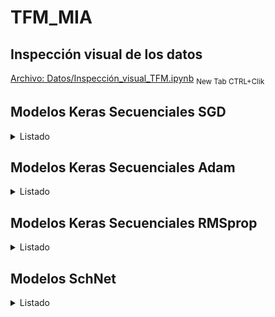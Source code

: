 # TFM_MIA
## Inspección visual de los datos
[Archivo: Datos/Inspección_visual_TFM.ipynb](https://github.com/chusoHub/TFM_MIA/blob/main/Datos/Inspección_visual_TFM.ipynb) <sub>New Tab CTRL+Clik</sub>

## Modelos Keras Secuenciales SGD
<details>
<summary>Listado</summary>
<!--All you need is a blank line-->

### Modelo SGD 1
*   3 capas ocultas densas de 200, 500 y 500 unidades
*   Activación 'Relu'
*   Loss MSE
*   Métrica MAE
*   SGD Learning Rate 1e-2 Momentum 0.0
*   2000 epochs

Validación:
*   loss (mse): 1.7178e-05 
*   mean_absolute_error: 0.0017

Test:
*   loss (mse): 4.8378e-04
*   mean_absolute_error: 0.0022

[Archivo: Modelos_Keras_Secuenciales/keras_seq_sgd_1.ipynb](https://github.com/chusoHub/TFM_MIA/blob/main/Modelos_Keras_Secuenciales/keras_seq_sgd_1.ipynb) <sub>New Tab CTRL+Clik</sub>
### Modelo SGD 2
*   3 capas ocultas densas de 200, 500 y 500 unidades
*   Activación 'Relu'
*   Loss MSE
*   Métrica MAE
*   SGD Learning Rate 1e-2 Momentum 0.0
*   2000 epochs
*   Reentrenamiento 1e-4 100 epochs
*   Reentrenamiento 1e-6 100 epochs
*   Reentrenamiento 1e-8 100 epochs

Validación:
*   loss (mse): 1.6339e-05  
*   mean_absolute_error: 0.0016 

Test:
*   loss (mse): 4.8143e-04 
*   mean_absolute_error: 0.0021

[Archivo: Modelos_Keras_Secuenciales/keras_seq_sgd_2.ipynb](https://github.com/chusoHub/TFM_MIA/blob/main/Modelos_Keras_Secuenciales/keras_seq_sgd_2.ipynb) <sub>New Tab CTRL+Clik</sub>
### Modelo SGD 3
*   3 capas ocultas densas de 200, 500 y 500 unidades
*   Activación 'Relu'
*   Loss MSE
*   Métrica MAE
*   SGD Learning Rate 1e-6 Momentum 0.0
*   2000 epochs

Validación:
*   loss (mse): 0.0705 
*   mean_absolute_error: 0.1821  

Test:
*   loss (mse): 0.0363 
*   mean_absolute_error: 0.1458 

[Archivo: Modelos_Keras_Secuenciales/keras_seq_sgd_3.ipynb](https://github.com/chusoHub/TFM_MIA/blob/main/Modelos_Keras_Secuenciales/keras_seq_sgd_3.ipynb) <sub>New Tab CTRL+Clik</sub>
### Modelo SGD 4
*   5 capas ocultas densas de 200, 500, 500, 1000, 1000 unidades
*   Activación 'Relu'
*   Loss MSE
*   Métrica MAE
*   SGD Learning Rate 1e-2 Momentum 0.0
*   2000 epochs

Validación:
*   loss (mse): 9.2932e-06 
*   mean_absolute_error: 0.0014  

Test:
*   loss (mse): 4.6964e-04  
*   mean_absolute_error: 0.0018 

[Archivo: Modelos_Keras_Secuenciales/keras_seq_sgd_4.ipynb](https://github.com/chusoHub/TFM_MIA/blob/main/Modelos_Keras_Secuenciales/keras_seq_sgd_4.ipynb) <sub>New Tab CTRL+Clik</sub>
### Modelo SGD 5
*   5 capas ocultas densas de 200, 500, 500, 1000, 1000 unidades
*   Activación 'Relu'
*   Loss MSE
*   Métrica MAE
*   SGD Learning Rate 1e-6 Momentum 0.0
*   2000 epochs

Validación:
*   loss (mse): 0.1981 
*   mean_absolute_error: 0.2315  

Test:
*   loss (mse): 0.0693  
*   mean_absolute_error: 0.1239

[Archivo: Modelos_Keras_Secuenciales/keras_seq_sgd_5.ipynb](https://github.com/chusoHub/TFM_MIA/blob/main/Modelos_Keras_Secuenciales/keras_seq_sgd_5.ipynb) <sub>New Tab CTRL+Clik</sub>
### Modelo SGD 6
*   6 capas ocultas densas de 200, 500, 500, 1000, 1000, 1000 unidades
*   Activación 'Relu'
*   Loss MSE
*   Métrica MAE
*   SGD Learning Rate 1e-2 Momentum 0.0
*   2000 epochs

Validación:
*   loss (mse): 9.7216e-06 
*   mean_absolute_error: 0.0014  

Test:
*   loss (mse): 4.8224e-04 
*   mean_absolute_error: 0.0018 

[Archivo: Modelos_Keras_Secuenciales/keras_seq_sgd_6.ipynb](https://github.com/chusoHub/TFM_MIA/blob/main/Modelos_Keras_Secuenciales/keras_seq_sgd_6.ipynb) <sub>New Tab CTRL+Clik</sub>
### Modelo SGD 7
*   5 capas ocultas densas de 200, 500, 500, 1000, 1000 unidades
*   Activación LeakyReLU(alpha=0.1)
*   Loss MSE
*   Métrica MAE
*   SGD Learning Rate 1e-2 Momentum 0.0
*   2000 epochs

Validación:
*   loss (mse): 1.0303e-05 
*   mean_absolute_error: 0.0013 

Test:
*   loss (mse): 4.6974e-04 
*   mean_absolute_error: 0.0018 

[Archivo: Modelos_Keras_Secuenciales/keras_seq_sgd_7.ipynb](https://github.com/chusoHub/TFM_MIA/blob/main/Modelos%20Keras%20Secuenciales/keras_seq_sgd_7.ipynb) <sub>New Tab CTRL+Clik</sub>
### Modelo SGD 8
*   6 capas ocultas densas de 200, 500, 500, 1000, 1000, 2000 unidades
*   Activación 'Relu'
*   Loss MSE
*   Métrica MAE
*   SGD Learning Rate 1e-2 Momentum 0.0
*   2000 epochs

Validación:
*   loss (mse): 9.7799e-06 
*   mean_absolute_error: 0.0013 

Test:
*   loss (mse): 4.7878e-04 
*   mean_absolute_error: 0.0017

[Archivo: Modelos_Keras_Secuenciales/keras_seq_sgd_8.ipynb](https://github.com/chusoHub/TFM_MIA/blob/main/Modelos_Keras_Secuenciales/keras_seq_sgd_8.ipynb) <sub>New Tab CTRL+Clik</sub>
### Modelo SGD 9
*   6 capas ocultas densas de 200, 500, 500, 1000, 1000, 1000 unidades
*   Activación LeakyReLU(alpha=0.1)
*   Loss MSE
*   Métrica MAE
*   SGD Learning Rate 1e-2 Momentum 0.0
*   2000 epochs

Validación:
*   loss (mse): 1.0371e-05 
*   mean_absolute_error: 0.0013 

Test:
*   loss (mse): 4.7708e-04 
*   mean_absolute_error: 0.0018

[Archivo: Modelos_Keras_Secuenciales/keras_seq_sgd_9.ipynb](https://github.com/chusoHub/TFM_MIA/blob/main/Modelos_Keras_Secuenciales/keras_seq_sgd_9.ipynb) <sub>New Tab CTRL+Clik</sub>
### Modelo SGD 10
*   6 capas ocultas densas de 200, 500, 500, 1000, 1000, 2000 unidades
*   Activación LeakyReLU(alpha=0.1)
*   Loss MSE
*   Métrica MAE
*   SGD Learning Rate 1e-2  Momentum 0.0
*   2000 epochs

Validación:
*   loss (mse): 9.6351e-06 
*   mean_absolute_error: 0.0012

Test:
*   loss (mse): 4.8066e-04 
*   mean_absolute_error: 0.0017

[Archivo: Modelos_Keras_Secuenciales/keras_seq_sgd_10.ipynb](https://github.com/chusoHub/TFM_MIA/blob/main/Modelos_Keras_Secuenciales/keras_seq_sgd_10.ipynb) <sub>New Tab CTRL+Clik</sub>
### Modelo SGD 11
*   5 capas ocultas densas de 500, 1000, 1000, 2000, 2000 unidades
*   Activación LeakyReLU(alpha=0.1) 
*   Loss MSE
*   Métrica MAE
*   SGD Learning Rate 1e-2 Momentum 0.0
*   2000 epochs


Validación:
*   loss (mse): 9.1313e-06 
*   mean_absolute_error: 0.0010

Test:
*   loss (mse): 4.7173e-04 
*   mean_absolute_error: 0.0015

[Archivo: Modelos_Keras_Secuenciales/keras_seq_sgd_11.ipynb](https://github.com/chusoHub/TFM_MIA/blob/main/Modelos_Keras_Secuenciales/keras_seq_sgd_11.ipynb) <sub>New Tab CTRL+Clik</sub>
### Modelo SGD 12
*   5 capas ocultas densas de 500, 1000, 1000, 2000, 2000 unidades
*   Activación LeakyReLU(alpha=0.1)
*   Loss MSE
*   Métrica MAE
*   SGD Learning Rate 1e-2 Momentum 0.0
*   2000 epochs
*   Reentrenamiento 1e-4, 25 epochs

Validación:
*   loss (mse): 9.2066e-06
*   mean_absolute_error: 0.0010

Test:
*   loss (mse): 4.7189e-04 
*   mean_absolute_error: 0.0015

[Archivo: Modelos_Keras_Secuenciales/keras_seq_sgd_12.ipynb](https://github.com/chusoHub/TFM_MIA/blob/main/Modelos_Keras_Secuenciales/keras_seq_sgd_12.ipynb) <sub>New Tab CTRL+Clik</sub>
### Modelo SGD 13
*   5 capas ocultas densas de 500, 1000, 1000, 2000, 2000 unidades
*   Activación LeakyReLU(alpha=0.1)
*   Loss MSE
*   Métrica MAE
*   SGD Learning Rate 1e-2 momentum 0.2
*   2000 epochs
*   Reentrenamiento 1e-4, 25 epochs

Validación:
*   loss (mse): 9.6475e-06 
*   mean_absolute_error: 0.0010

Test:
*   loss (mse): 5.1486e-04 
*   mean_absolute_error: 0.0016 

[Archivo: Modelos_Keras_Secuenciales/keras_seq_sgd_13.ipynb](https://github.com/chusoHub/TFM_MIA/blob/main/Modelos_Keras_Secuenciales/keras_seq_sgd_13.ipynb) <sub>New Tab CTRL+Clik</sub>
### Modelo SGD 14
*   3 capas ocultas densas de 200, 500 y 500 unidades
*   Activación 'Relu'
*   Loss MSLE
*   Métrica MAE
*   SGD Learning Rate 1e-2 Momentum 0.0
*   2000 epochs

Validación:
*   loss (msle): 7.4050e-06 
*   mean_absolute_error: 0.0020 

Test:
*   loss (msle): 2.3492e-04 
*   mean_absolute_error: 0.0021 

[Archivo: Modelos_Keras_Secuenciales/keras_seq_sgd_14.ipynb](https://github.com/chusoHub/TFM_MIA/blob/main/Modelos_Keras_Secuenciales/keras_seq_sgd_14.ipynb) <sub>New Tab CTRL+Clik</sub>
### Modelo SGD 15
*   5 capas ocultas densas de 500, 1000, 1000, 2000, 2000 unidades
*   Activación LeakyReLU(alpha=0.1)
*   Loss MSLE
*   Métrica MAE
*   SGD Learning Rate 1e-2 Momentum 0.0
*   2000 epochs
*   Reentrenamiento 1e-4, 25 epochs


Validación:
*   loss (msle): 4.1691e-06 
*   mean_absolute_error: 9.7133e-04

Test:
*   loss (msle): 2.3345e-04 
*   mean_absolute_error: 0.0014 

[Archivo: Modelos_Keras_Secuenciales/keras_seq_sgd_15.ipynb](https://github.com/chusoHub/TFM_MIA/blob/main/Modelos_Keras_Secuenciales/keras_seq_sgd_15.ipynb) <sub>New Tab CTRL+Clik</sub>
### Modelo SGD 16
*   5 capas ocultas densas de 500, 1000, 1000, 2000, 2000 unidades
*   Activación LeakyReLU(alpha=0.1)
*   Loss MSE
*   Métrica MAE
*   SGD Learning Rate 1e-2 Momentum 0.0
*   ReduceLrEarlyStoppingBest 1e-6
*   5000 epochs


Validación:
*   loss (mse): 0.0011
*   mean_absolute_error: 1.0106e-05

Test:
*   loss (msle): 4.7435e-04
*   mean_absolute_error: 0.0016

[Archivo: Modelos_Keras_Secuenciales/keras_seq_sgd_16.ipynb](https://github.com/chusoHub/TFM_MIA/blob/main/Modelos_Keras_Secuenciales/keras_seq_sgd_16.ipynb) <sub>New Tab CTRL+Clik</sub>


</details>

## Modelos Keras Secuenciales Adam
<details>
<summary>Listado</summary>

### Modelo Adam  1
*   3 capas ocultas densas de 200, 500 y 500 unidades
*   Activación 'Relu'
*   Loss MSE
*   Métrica MAE
*   Adam Learning Rate 1e-2
*   2000 epochs

Validación:
*   loss (mse): 2.8247e-05 
*   mean_absolute_error: 0.0039 

Test:
*   loss (mse): 4.8438e-04 
*   mean_absolute_error: 0.0047 

[Archivo: Modelos_Keras_Secuenciales/keras_seq_adam_1.ipynb](https://github.com/chusoHub/TFM_MIA/blob/main/Modelos_Keras_Secuenciales/keras_seq_adam_1.ipynb) <sub>New Tab CTRL+Clik</sub>
### Modelo Adam  2
*   3 capas ocultas densas de 200, 500 y 500 unidades
*   Activación 'Relu'
*   Loss MSE
*   Métrica MAE
*   Adam Learning Rate 1e-6
*   2000 epochs

Validación:
*   loss (mse): 3.4023e-05 
*   mean_absolute_error: 0.0044  

Test:
*   loss (mse): 4.9038e-04 
*   mean_absolute_error: 0.0049 

[Archivo: Modelos_Keras_Secuenciales/keras_seq_adam_2.ipynb](https://github.com/chusoHub/TFM_MIA/blob/main/Modelos_Keras_Secuenciales/keras_seq_adam_2.ipynb) <sub>New Tab CTRL+Clik</sub>
### Modelo Adam  3
*   5 capas ocultas densas de 200, 500, 500, 1000, 1000 unidades
*   Activación 'Relu'
*   Loss MSE
*   Métrica MAE
*   Adam Learning Rate 1e-6
*   2000 epochs

Validación:
*   loss (mse): 1.5672e-05
*   mean_absolute_error: 0.0017  

Test:
*   loss (mse): 4.7965e-04 
*   mean_absolute_error: 0.0020 

[Archivo: Modelos_Keras_Secuenciales/keras_seq_adam_3.ipynb](https://github.com/chusoHub/TFM_MIA/blob/main/Modelos_Keras_Secuenciales/keras_seq_adam_3.ipynb) <sub>New Tab CTRL+Clik</sub>
### Modelo Adam  4
*   5 capas ocultas densas de 200, 500, 500, 1000, 1000 unidades
*   Activación LeakyReLU(alpha=0.1)
*   Loss MSE
*   Métrica MAE
*   Adam Learning Rate 1e-6
*   2000 epochs


Validación:
*   loss (mse): 1.3146e-05 
*   mean_absolute_error: 0.0016  

Test:
*   loss (mse): 4.7908e-04  
*   mean_absolute_error: 0.0018  

[Archivo: Modelos_Keras_Secuenciales/keras_seq_adam_4.ipynb](https://github.com/chusoHub/TFM_MIA/blob/main/Modelos_Keras_Secuenciales/keras_seq_adam_4.ipynb) <sub>New Tab CTRL+Clik</sub>
### Modelo Adam  5
*   6 capas ocultas densas de 200, 500, 500, 1000, 1000, 1000 unidades
*   Activación LeakyReLU(alpha=0.1)
*   Loss MSE
*   Métrica MAE
*   Adam Learning Rate 1e-6
*   2000 epochs

Validación:
*   loss (mse): 1.4982e-05 
*   mean_absolute_error: 0.0015

Test:
*   loss (mse): 4.8188e-04 
*   mean_absolute_error: 0.0017

[Archivo: Modelos_Keras_Secuenciales/keras_seq_adam_5.ipynb](https://github.com/chusoHub/TFM_MIA/blob/main/Modelos_Keras_Secuenciales/keras_seq_adam_5.ipynb) <sub>New Tab CTRL+Clik</sub>
### Modelo Adam 6
*   6 capas ocultas densas de 200, 500, 500, 1000, 1000, 2000 unidades
*   Activación LeakyReLU(alpha=0.1)
*   Loss MSE
*   Métrica MAE
*   Adam Learning Rate 1e-6
*   2000 epochs

Validación:
*   loss (mse): 2.2877e-05 
*   mean_absolute_error: 0.0015

Test:
*   loss (mse): 5.2285e-04 
*   mean_absolute_error: 0.0018

[Archivo: Modelos_Keras_Secuenciales/keras_seq_adam_6.ipynb](https://github.com/chusoHub/TFM_MIA/blob/main/Modelos_Keras_Secuenciales/keras_seq_adam_6.ipynb) <sub>New Tab CTRL+Clik</sub>
### Modelo Adam 7
*   5 capas ocultas densas de 200, 500, 500, 1000, 1000 unidades
*   Activación LeakyReLU(alpha=0.1)
*   Loss MSE
*   Métrica MAE
*   Adam Learning Rate 1e-6
*   2000 epochs
*   Reentrenamiento 1e-8 25 epochs

Validación:
*   loss (mse): 1.3088e-05 
*   mean_absolute_error: 0.0016

Test:
*   loss (mse): 4.8191e-04 
*   mean_absolute_error: 0.0019

[Archivo: Modelos_Keras_Secuenciales/keras_seq_adam_7.ipynb](https://github.com/chusoHub/TFM_MIA/blob/main/Modelos_Keras_Secuenciales/keras_seq_adam_7.ipynb) <sub>New Tab CTRL+Clik</sub>

### Modelo Adam 8
*   6 capas ocultas densas de 200, 500, 500, 1000, 1000, 2000 unidades
*   Activación LeakyReLU(alpha=0.1)
*   Loss MSE
*   Métrica MAE
*   Adam Learning Rate 1e-4
*   2000 epochs

Validación:
*   loss (mse): 1.9506e-06 
*   mean_absolute_error: 9.3333e-04 

Test:
*   loss (mse): 8.7174e-04 
*   mean_absolute_error: 0.0032 

[Archivo: Modelos_Keras_Secuenciales/keras_seq_adam_8.ipynb](https://github.com/chusoHub/TFM_MIA/blob/main/Modelos_Keras_Secuenciales/keras_seq_adam_8.ipynb) <sub>New Tab CTRL+Clik</sub>
### Modelo Adam 9
*   5 capas ocultas densas de 500, 1000, 1000, 2000, 2000 unidades
*   Activación LeakyReLU(alpha=0.1)
*   Loss MSE
*   Métrica MAE
*   Adam Learning Rate 1e-6
*   2000 epochs


Validación:
*   loss (mse): 2.0710e-05 
*   mean_absolute_error: 0.0013 

Test:
*   loss (mse): 5.2445e-04 
*   mean_absolute_error: 0.0017 

[Archivo: Modelos_Keras_Secuenciales/keras_seq_adam_9.ipynb](https://github.com/chusoHub/TFM_MIA/blob/main/Modelos_Keras_Secuenciales/keras_seq_adam_9.ipynb) <sub>New Tab CTRL+Clik</sub>
### Modelo Adam 10
*   6 capas ocultas densas de 200, 500, 500, 1000, 1000, 2000 unidades
*   Activación LeakyReLU(alpha=0.1)
*   Loss MSE
*   Métrica MAE
*   Adam Learning Rate 1e-2
*   2000 epochs

Validación:
*   loss (mse): 2.4614e-04 
*   mean_absolute_error: 0.0118 

Test:
*   loss (mse): 6.3948e-04 
*   mean_absolute_error: 0.0108  

[Archivo: Modelos_Keras_Secuenciales/keras_seq_adam_10.ipynb](https://github.com/chusoHub/TFM_MIA/blob/main/Modelos_Keras_Secuenciales/keras_seq_adam_10.ipynb) <sub>New Tab CTRL+Clik</sub>
### Modelo Adam 11
*   6 capas ocultas densas de 200, 500, 500, 1000, 1000, 2000 unidades
*   Activación LeakyReLU(alpha=0.1)
*   Loss MSE
*   Métrica MAE
*   Adam Learning Rate 1e-4
*   2000 epochs
*   Reentrenamiento 1e-6, 25 epochs


Validación:
*   loss (mse): 1.6204e-06 
*   mean_absolute_error: 8.3836e-04 

Test:
*   loss (mse): 9.5112e-04 
*   mean_absolute_error: 0.0032 

[Archivo: Modelos_Keras_Secuenciales/keras_seq_adam_11.ipynb](https://github.com/chusoHub/TFM_MIA/blob/main/Modelos_Keras_Secuenciales/keras_seq_adam_11.ipynb) <sub>New Tab CTRL+Clik</sub>

### Modelo Adam 12
*   6 capas ocultas densas de 200, 500, 500, 1000, 1000, 2000 unidades
*   Activación LeakyReLU(alpha=0.1)
*   Loss MSE
*   Métrica MAE
*   Adam Learning Rate 1e-3
*   Regularización kernel_regularizer='l2'
*   2000 epochs

Validación:
*   loss (mse): 0.0029 
*   mean_absolute_error: 0.0118 

Test:
*   loss (mse): 0.0033 
*   mean_absolute_error: 0.0113 

[Archivo: Modelos_Keras_Secuenciales/keras_seq_adam_12.ipynb](https://github.com/chusoHub/TFM_MIA/blob/main/Modelos_Keras_Secuenciales/keras_seq_adam_12.ipynb) <sub>New Tab CTRL+Clik</sub>

### Modelo Adam 13
*   6 capas ocultas densas de 200, 500, 500, 1000, 1000, 2000 unidades
*   Activación LeakyReLU(alpha=0.1)
*   Loss MSE
*   Métrica MAE
*   Adam Learning Rate 1e-5
*   2000 epochs

Validación:
*   loss (mse): 1.8824e-06 
*   mean_absolute_error: 7.7932e-04 

Test:
*   loss (mse): 0.0012 
*   mean_absolute_error: 0.0021 

[Archivo: Modelos_Keras_Secuenciales/keras_seq_adam_13.ipynb](https://github.com/chusoHub/TFM_MIA/blob/main/Modelos_Keras_Secuenciales/keras_seq_adam_13.ipynb) <sub>New Tab CTRL+Clik</sub>

### Modelo Adam 14
*   6 capas ocultas densas de 200, 500, 500, 1000, 1000, 2000 unidades
*   Activación LeakyReLU(alpha=0.1)
*   Loss MSE
*   Métrica MAE
*   Adam Learning Rate 1e-4
*   1 Dropout 0.1
*   2000 epochs

Validación:
*   loss (mse): 1.1545e-05 
*   mean_absolute_error: 0.0023 

Test:
*   loss (mse): 6.6990e-04 
*   mean_absolute_error: 0.0039 

[Archivo: Modelos_Keras_Secuenciales/keras_seq_adam_14.ipynb](https://github.com/chusoHub/TFM_MIA/blob/main/Modelos_Keras_Secuenciales/keras_seq_adam_14.ipynb) <sub>New Tab CTRL+Clik</sub>

### Modelo Adam 15
*   5 capas ocultas densas de 500, 1000, 1000, 2000, 2000 unidades
*   Activación LeakyReLU(alpha=0.1)
*   Loss MSLE
*   Métrica MAE
*   Adam Learning Rate 1e-6
*   2000 epochs


Validación:
*   loss (msle): 3.1211e-06  
*   mean_absolute_error: 0.0023 

Test:
*   loss (msle): 9.7463e-04 
*   mean_absolute_error: 0.0013 

[Archivo: Modelos_Keras_Secuenciales/keras_seq_adam_15.ipynb](https://github.com/chusoHub/TFM_MIA/blob/main/Modelos_Keras_Secuenciales/keras_seq_adam_15.ipynb) <sub>New Tab CTRL+Clik</sub>

### Modelo Adam 16
*   5 capas ocultas densas de 500, 1000, 1000, 2000, 2000 unidades
*   Activación LeakyReLU(alpha=0.1)
*   Loss MSE
*   Métrica MAE
*   Adam Learning Rate 1e-4
*   ReduceLrEarlyStoppingBest 1e-10
*   5000 epochs

Validación:
*   loss (mse): 3.6459e-07
*   mean_absolute_error: 3.5422e-04

Test:
*   loss (mse): 0.0011
*   mean_absolute_error: 0.0023

[Archivo: Modelos_Keras_Secuenciales/keras_seq_adam_16.ipynb](https://github.com/chusoHub/TFM_MIA/blob/main/Modelos_Keras_Secuenciales/keras_seq_adam_16.ipynb) <sub>New Tab CTRL+Clik</sub>

### Modelo Adam 17
*   5 capas ocultas densas de 200, 500, 500, 1000, 1000, 2000 unidades
*   Activación LeakyReLU(alpha=0.1)
*   Loss MSE
*   Métrica MAE
*   Adam Learning Rate 1e-2
*   15 epochs
*   Reentrenamiento 1e-4 50
*   Reentrenamiento 1e-6 1500

Validación:
*   loss (mse): 2.8956e-05
*   mean_absolute_error: 0.0033

Test:
*   loss (mse): 0.0015
*   mean_absolute_error: 0.0246

[Archivo: Modelos_Keras_Secuenciales/keras_seq_adam_17.ipynb](https://github.com/chusoHub/TFM_MIA/blob/main/Modelos_Keras_Secuenciales/keras_seq_adam_17.ipynb) <sub>New Tab CTRL+Clik</sub>


</details>


## Modelos Keras Secuenciales RMSprop
<details>
<summary>Listado</summary>

### Modelo RMSprop 1
*   3 capas ocultas densas de 200, 500 y 500 unidades
*   Activación 'Relu'
*   Loss MSE
*   Métrica MAE
*   RMSprop Learning Rate 1e-2
*   2000 epochs

Validación:
*   loss (mse): 6.8896e-05 
*   mean_absolute_error: 0.0056

Test:
*   loss (mse): 5.3990e-04 
*   mean_absolute_error: 0.0057 

[Archivo: Modelos_Keras_Secuenciales/keras_seq_rmsprop_1.ipynb](https://github.com/chusoHub/TFM_MIA/blob/main/Modelos_Keras_Secuenciales/keras_seq_rmsprop_1.ipynb) <sub>New Tab CTRL+Clik</sub>
### Modelo RMSprop 2
*   3 capas ocultas densas de 200, 500 y 500 unidades
*   Activación 'Relu'
*   Loss MSE
*   Métrica MAE
*   RMSprop Learning Rate 1e-6
*   2000 epochs

Validación:
*   loss (mse): 2.5159e-05 
*   mean_absolute_error: 0.0024

Test:
*   loss (mse): 4.5581e-04 
*   mean_absolute_error: 0.0024 

[Archivo: Modelos_Keras_Secuenciales/keras_seq_rmsprop_2.ipynb](https://github.com/chusoHub/TFM_MIA/blob/main/Modelos_Keras_Secuenciales/keras_seq_rmsprop_2.ipynb) <sub>New Tab CTRL+Clik</sub>
### Modelo RMSprop 3
*   5 capas ocultas densas de 200, 500, 500, 1000, 1000 unidades
*   Activación 'Relu'
*   Loss MSE
*   Métrica MAE
*   RMSprop Learning Rate 1e-6
*   2000 epochs

Validación:
*   loss (mse): 1.8369e-05  
*   mean_absolute_error: 0.0023 

Test:
*   loss (mse): 4.5930e-04 
*   mean_absolute_error: 0.0024 

[Archivo: Modelos_Keras_Secuenciales/keras_seq_rmsprop_3.ipynb](https://github.com/chusoHub/TFM_MIA/blob/main/Modelos_Keras_Secuenciales/keras_seq_rmsprop_3.ipynb) <sub>New Tab CTRL+Clik</sub>

</details>

## Modelos SchNet
<details>
<summary>Listado</summary>

### Modelo SchNet 1
*   n_atom_basis=30
*   n_filters=30
*   n_gaussians=20
*   n_interactions=5
*   cutoff=4.
*   cutoff_network=HardCutoff
*   Loss MSE
*   Métrica MAE
*   Adam 1e-2
*   ReduceLROnPlateauHook hasta 1e-6

Modelo final entrenamiento:
*   Train Loss (mse): 0.000449
*   Validation Loss (mse): 4.7e-05
*   Validation MAE:  0.004662

Mejor modelo:
*   Validación MAE: 0.003593
*   Test MAE: 0.003493

[Archivo: Modelos_SchNet/schnet_1.ipynb](https://github.com/chusoHub/TFM_MIA/blob/main/Modelos_SchNet/schnet_1.ipynb) <sub>New Tab CTRL+Clik</sub>
### Modelo SchNet 2
*   n_atom_basis=30
*   n_filters=30
*   n_gaussians=20
*   n_interactions=5
*   cutoff=4.
*   cutoff_network=CosineCutoff
*   Loss MSE
*   Métrica MAE
*   Adam 1e-2
*   ReduceLROnPlateauHook hasta 1e-6

Modelo final entrenamiento:
*   Train Loss (mse): 0.000441
*   Validation Loss (mse): 3.8e-05
*   Validation MAE: 0.003866

Mejor modelo:
*   Validación MAE: 0.003486
*   Test MAE: 0.003183

[Archivo: Modelos_SchNet/schnet_2.ipynb](https://github.com/chusoHub/TFM_MIA/blob/main/Modelos_SchNet/schnet_2.ipynb) <sub>New Tab CTRL+Clik</sub>
### Modelo SchNet 3
*   n_atom_basis=30
*   n_filters=30
*   n_gaussians=20
*   n_interactions=5
*   cutoff=5.
*   cutoff_network=HardCutoff
*   Loss MSE
*   Métrica MAE
*   Adam 1e-2
*   ReduceLROnPlateauHook hasta 1e-6

Modelo final entrenamiento:
*   Train Loss (mse): 0.000517
*   Validation Loss (mse): 9.5e-05
*   Validation MAE: 0.006974

Mejor modelo:
*   Validación MAE: 0.006181
*   Test MAE: 0.006842

[Archivo: Modelos_SchNet/schnet_3.ipynb](https://github.com/chusoHub/TFM_MIA/blob/main/Modelos_SchNet/schnet_3.ipynb) <sub>New Tab CTRL+Clik</sub>
### Modelo SchNet 4
*   n_atom_basis=60
*   n_filters=60
*   n_gaussians=20
*   n_interactions=5
*   cutoff=4.
*   cutoff_network=CosineCutoff
*   Loss MSE
*   Métrica MAE
*   Adam 1e-2
*   ReduceLROnPlateauHook hasta 1e-6

Modelo final entrenamiento:
*   Train Loss (mse): 0.00057
*   Validation Loss (mse): 0.000148
*   Validation MAE: 0.008312

Mejor modelo:
*   Validación MAE: 0.008167
*   Test MAE: 0.006875

[Archivo: Modelos_SchNet/schnet_4.ipynb](https://github.com/chusoHub/TFM_MIA/blob/main/Modelos_SchNet/schnet_4.ipynb) <sub>New Tab CTRL+Clik</sub>
### Modelo SchNet 5
*   n_atom_basis=30
*   n_filters=30
*   n_gaussians=20
*   n_interactions=5
*   cutoff=4.
*   cutoff_network=HardCutoff
*   Loss MSE
*   Métrica MAE
*   SGD 1e-2 momentum=0.9
*   ReduceLROnPlateauHook hasta 1e-6

Modelo final entrenamiento:
*   Train Loss (mse): NaN
*   Validation Loss (mse): NaN
*   Validation MAE: NaN

Mejor modelo:
*   Validación MAE: NaN
*   Test MAE: NaN

[Archivo: Modelos_SchNet/schnet_5.ipynb](https://github.com/chusoHub/TFM_MIA/blob/main/Modelos_SchNet/schnet_5.ipynb) <sub>New Tab CTRL+Clik</sub>

### Modelo SchNet 6
*   n_atom_basis=30
*   n_filters=10
*   n_gaussians=20
*   n_interactions=5
*   cutoff=4.
*   cutoff_network=CosineCutoff
*   Adam 1e-2
*   ReduceLROnPlateauHook hasta 1e-6

Modelo final entrenamiento:
*   Train Loss (mse): 0.000457
*   Validation Loss (mse): 3.7e-05
*   Validation MAE: 0.003695

Mejor modelo:
*   Validación MAE: 0.003515
*   Test MAE: 0.003460

[Archivo: Modelos_SchNet/schnet_6.ipynb](https://github.com/chusoHub/TFM_MIA/blob/main/Modelos_SchNet/schnet_6.ipynb) <sub>New Tab CTRL+Clik</sub>
<!--### Modelo SchNet  7
*   n_atom_basis=30
*   n_filters=30
*   n_gaussians=20
*   n_interactions=5
*   cutoff=4.
*   cutoff_network=CosineCutoff
*   Adam 1e-2
*   ReduceLROnPlateauHook hasta 1e-6
*   Loss MSLE

Modelo final entrenamiento:
*   Train Loss (msle): 
*   Validation Loss (msle): 
*   Validation MAE: 

Mejor modelo:
*   Validación MAE: 
*   Test MAE: 

[Archivo: Modelos_SchNet/schnet_7.ipynb](https://github.com/chusoHub/TFM_MIA/blob/main/Modelos_SchNet/schnet_7.ipynb) <sub>New Tab CTRL+Clik</sub>-->

### Modelo SchNet 7
*   n_atom_basis=20
*   n_filters=30
*   n_gaussians=20
*   n_interactions=5
*   cutoff=4.
*   cutoff_network=CosineCutoff
*   Adam 1e-2
*   ReduceLROnPlateauHook hasta 1e-6

Modelo final entrenamiento:
*   Train Loss (mse): 
*   Validation Loss (mse): 
*   Validation MAE: 

Mejor modelo:
*   Validación MAE: 
*   Test MAE: 

[Archivo: Modelos_SchNet/schnet_7.ipynb](https://github.com/chusoHub/TFM_MIA/blob/main/Modelos_SchNet/schnet_7.ipynb) <sub>New Tab CTRL+Clik</sub>

### Modelo SchNet 8
*   n_atom_basis=30
*   n_filters=5
*   n_gaussians=20
*   n_interactions=5
*   cutoff=4.
*   cutoff_network=HardCutoff
*   SGD 1e-4 momentum=0.0
*   ReduceLROnPlateauHook hasta 1e-6

Modelo final entrenamiento:
*   Train Loss (mse): NaN
*   Validation Loss (mse): NaN
*   Validation MAE: NaN

Mejor modelo:
*   Validación MAE: NaN
*   Test MAE: NaN

[Archivo: Modelos_SchNet/schnet_8.ipynb](https://github.com/chusoHub/TFM_MIA/blob/main/Modelos_SchNet/schnet_8.ipynb) <sub>New Tab CTRL+Clik</sub>
### Modelo SchNet  9
*   n_atom_basis=30
*   n_filters=10
*   n_gaussians=20
*   n_interactions=7
*   cutoff=4.
*   cutoff_network=CosineCutoff
*   Adam 1e-2
*   ReduceLROnPlateauHook hasta 1e-6

Modelo final entrenamiento:
*   Train Loss (mse): 0.000724
*   Validation Loss (mse): 0.000303
*   Validation MAE: 0.012093

Mejor modelo:
*   Validación MAE: 0.011866
*   Test MAE: 0.012190

[Archivo: Modelos_SchNet/schnet_9.ipynb](https://github.com/chusoHub/TFM_MIA/blob/main/Modelos_SchNet/schnet_9.ipynb) <sub>New Tab CTRL+Clik</sub>
### Modelo SchNet  10
*   n_atom_basis=30
*   n_filters=10
*   n_gaussians=25
*   n_interactions=5
*   cutoff=4.
*   cutoff_network=CosineCutoff
*   Adam 1e-2
*   ReduceLROnPlateauHook hasta 1e-6

Modelo final entrenamiento:
*   Train Loss (mse): 0.000505
*   Validation Loss (mse): 0.000117
*   Validation MAE: 0.007442

Mejor modelo:
*   Validación MAE: 0.007177
*   Test MAE: 0.007547

[Archivo: Modelos_SchNet/schnet_10.ipynb](https://github.com/chusoHub/TFM_MIA/blob/main/Modelos_SchNet/schnet_10.ipynb) <sub>New Tab CTRL+Clik</sub>
### Modelo SchNet  11
*   n_atom_basis=30
*   n_filters=10
*   n_gaussians=15
*   n_interactions=5
*   cutoff=4.
*   cutoff_network=CosineCutoff
*   Adam 1e-2
*   ReduceLROnPlateauHook hasta 1e-6

Modelo final entrenamiento:
*   Train Loss (mse): 0.00074
*   Validation Loss (mse): 0.000304
*   Validation MAE: 0.012596

Mejor modelo:
*   Validación MAE: 0.012485
*   Test MAE: 0.011284

[Archivo: Modelos_SchNet/schnet_11.ipynb](https://github.com/chusoHub/TFM_MIA/blob/main/Modelos_SchNet/schnet_11.ipynb) <sub>New Tab CTRL+Clik</sub>
### Modelo SchNet  12
*   n_atom_basis=30
*   n_filters=10
*   n_gaussians=20
*   n_interactions=3
*   cutoff=4.
*   cutoff_network=CosineCutoff
*   Adam 1e-2
*   ReduceLROnPlateauHook hasta 1e-6

Modelo final entrenamiento:
*   Train Loss (mse): 0.00077
*   Validation Loss (mse): 0.000324
*   Validation MAE: 0.013565

Mejor modelo:
*   Validación MAE: 0.013731
*   Test MAE: 0.013398

[Archivo: Modelos_SchNet/schnet_12.ipynb](https://github.com/chusoHub/TFM_MIA/blob/main/Modelos_SchNet/schnet_12.ipynb) <sub>New Tab CTRL+Clik</sub>
### Modelo SchNet  13
*   n_atom_basis=30
*   n_filters=10
*   n_gaussians=20
*   n_interactions=5
*   cutoff=3.
*   cutoff_network=CosineCutoff
*   Adam 1e-2
*   ReduceLROnPlateauHook hasta 1e-6

Modelo final entrenamiento:
*   Train Loss (mse): 0.000509
*   Validation Loss (mse): 9.3e-05
*   Validation MAE: 0.006782

Mejor modelo:
*   Validación MAE: 0.006769
*   Test MAE: 0.007275

[Archivo: Modelos_SchNet/schnet_13.ipynb](https://github.com/chusoHub/TFM_MIA/blob/main/Modelos_SchNet/schnet_13.ipynb) <sub>New Tab CTRL+Clik</sub>
### Modelo SchNet  14
*   n_atom_basis=30
*   n_filters=4
*   n_gaussians=20
*   n_interactions=5
*   cutoff=4.
*   cutoff_network=HardCutoff
*   Adam 1e-2
*   ReduceLROnPlateauHook hasta 1e-6

Modelo final entrenamiento:
*   Train Loss (mse): 0.000688
*   Validation Loss (mse): 0.000386
*   Validation MAE: 0.01282

Mejor modelo:
*   Validación MAE: 0.012527
*   Test MAE: 0.011974

[Archivo: Modelos_SchNet/schnet_14.ipynb](https://github.com/chusoHub/TFM_MIA/blob/main/Modelos_SchNet/schnet_14.ipynb) <sub>New Tab CTRL+Clik</sub>

### Modelo SchNet  15
*   n_atom_basis=30
*   n_filters=30
*   n_gaussians=20
*   n_interactions=5
*   cutoff=4.
*   cutoff_network=CosineCutoff
*   Adam 1e-4
*   ReduceLROnPlateauHook hasta 1e-6

Modelo final entrenamiento:
*   Train Loss (mse): 
*   Validation Loss (mse): 
*   Validation MAE: 

Mejor modelo:
*   Validación MAE: 
*   Test MAE: 

[Archivo: Modelos_SchNet/schnet_15.ipynb](https://github.com/chusoHub/TFM_MIA/blob/main/Modelos_SchNet/schnet_15.ipynb) <sub>New Tab CTRL+Clik</sub>

</details>
